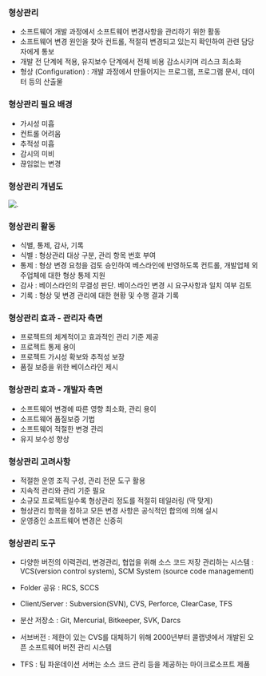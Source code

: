 ### 형상관리
- 소프트웨어 개발 과정에서 소프트웨어 변경사항을 관리하기 위한 활동
- 소프트웨어 변경 원인을 찾아 컨트롤, 적절히 변경되고 있는지 확인하여 관련 담당자에게 통보
- 개발 전 단계에 적용, 유지보수 단계에서 전체 비용 감소시키며 리스크 최소화
- 형상 (Configuration) : 개발 과정에서 만들어지는 프로그램, 프로그램 문서, 데이터 등의 산출물

### 형상관리 필요 배경
- 가시성 미흡
- 컨트롤 어려움
- 추적성 미흡
- 감시의 미비
- 끊임없는 변경

### 형상관리 개념도
![.](https://postfiles.pstatic.net/MjAxOTAzMTNfMjk4/MDAxNTUyNDgzNzE3MDMx.KGYDyZxg1MwzfXWmUG1-CFq5SD1PppKajfmUDPYw2N4g.O6wViwYkScg4F78q_YjulkFuLbk5hrBcArwWU0q5waUg.JPEG.bi1189/20160804174225993.jpg?type=w773)

### 형상관리 활동
- 식별, 통제, 감사, 기록
- 식별 : 형상관리 대상 구분, 관리 항목 번호 부여
- 통제 : 형상 변경 요청을 검토 승인하여 베스라인에 반영하도록 컨트롤, 개발업체 외주업체에 대한 형상 통제 지원
- 감사 : 베이스라인의 무결성 판단. 베이스라인 변경 시 요구사항과 일치 여부 검토
- 기록 : 형상 및 변경 관리에 대한 현황 및 수행 결과 기록

### 형상관리 효과 - 관리자 측면
- 프로젝트의 체계적이고 효과적인 관리 기준 제공
- 프로젝트 통제 용이
- 프로젝트 가시성 확보와 추적성 보장
- 품질 보증을 위한 베이스라인 제시

### 형상관리 효과 - 개발자 측면
- 소프트웨어 변경에 따른 영향 최소화, 관리 용이
- 소프트웨어 품질보증 기법
- 소프트웨어 적절한 변경 관리
- 유지 보수성 향상

### 형상관리 고려사항
- 적절한 운영 조직 구성, 관리 전문 도구 활용
- 지속적 관리와 관리 기준 필요
- 소규모 프로젝트일수록 형상관리 정도를 적절히 테일러링 (딱 맞게)
- 형상관리 항목을 정하고 모든 변경 사항은 공식적인 합의에 의해 실시
- 운영중인 소프트웨어 변경은 신중히

### 형상관리 도구
- 다양한 버전의 이력관리, 변경관리, 협업을 위해 소스 코드 저장 관리하는 시스템 : VCS(version control system), SCM System (source code management)
- Folder 공유 : RCS, SCCS
- Client/Server : Subversion(SVN), CVS, Perforce, ClearCase, TFS
- 분산 저장소 : Git, Mercurial, Bitkeeper, SVK, Darcs

- 서브버전 : 제한이 있는 CVS를 대체하기 위해 2000년부터 콜랩넷에서 개발된 오픈 소프트웨어 버전 관리 시스템
- TFS : 팀 파운데이션 서버는 소스 코드 관리 등을 제공하는 마이크로소프트 제품
